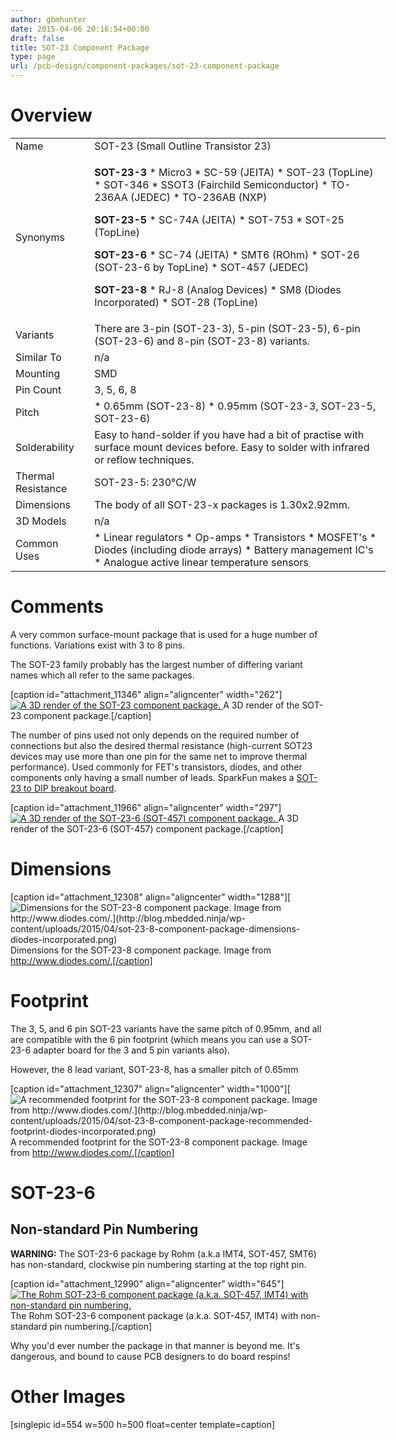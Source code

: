 ```yaml
---
author: gbmhunter
date: 2015-04-06 20:16:54+00:00
draft: false
title: SOT-23 Component Package
type: page
url: /pcb-design/component-packages/sot-23-component-package
---
```


# Overview

<table style="width: 600px;" ><tbody ><tr >
<td >Name
</td>
<td >SOT-23 (Small Outline Transistor 23)
</td></tr><tr >
<td >Synonyms
</td>
<td >

**SOT-23-3**  * Micro3  * SC-59 (JEITA)  * SOT-23 (TopLine)  * SOT-346  * SSOT3 (Fairchild Semiconductor)  * TO-236AA (JEDEC)  * TO-236AB (NXP)

**SOT-23-5**  * SC-74A (JEITA)  * SOT-753  * SOT-25 (TopLine)

**SOT-23-6**  * SC-74 (JEITA)  * SMT6 (ROhm)  * SOT-26 (SOT-23-6 by TopLine)  * SOT-457 (JEDEC)

**SOT-23-8**  * RJ-8 (Analog Devices)  * SM8 (Diodes Incorporated)  * SOT-28 (TopLine)
</td></tr><tr >
<td >Variants
</td>
<td >There are 3-pin (SOT-23-3), 5-pin (SOT-23-5), 6-pin (SOT-23-6) and 8-pin (SOT-23-8) variants.
</td></tr><tr >
<td >Similar To
</td>
<td >n/a
</td></tr><tr >
<td >Mounting
</td>
<td >SMD
</td></tr><tr >
<td >Pin Count
</td>
<td >3, 5, 6, 8
</td></tr><tr >
<td >Pitch
</td>
<td >  * 0.65mm (SOT-23-8)  * 0.95mm (SOT-23-3, SOT-23-5, SOT-23-6)
</td></tr><tr >
<td >Solderability
</td>
<td >Easy to hand-solder if you have had a bit of practise with surface mount devices before. Easy to solder with infrared or reflow techniques.
</td></tr><tr >
<td >Thermal Resistance
</td>
<td >SOT-23-5: 230°C/W
</td></tr><tr >
<td >Dimensions
</td>
<td >The body of all SOT-23-x packages is 1.30x2.92mm.
</td></tr><tr >
<td >3D Models
</td>
<td >n/a
</td></tr><tr >
<td >Common Uses
</td>
<td >  * Linear regulators  * Op-amps  * Transistors  * MOSFET's  * Diodes (including diode arrays)  * Battery management IC's  * Analogue active linear temperature sensors
</td></tr></tbody></table>

# Comments

A very common surface-mount package that is used for a huge number of functions. Variations exist with 3 to 8 pins.

The SOT-23 family probably has the largest number of differing variant names which all refer to the same packages.

[caption id="attachment_11346" align="aligncenter" width="262"][![A 3D render of the SOT-23 component package.](http://blog.mbedded.ninja/wp-content/uploads/2015/04/sot-23-component-package-photo.jpg)
](http://blog.mbedded.ninja/wp-content/uploads/2015/04/sot-23-component-package-photo.jpg) A 3D render of the SOT-23 component package.[/caption]

The number of pins used not only depends on the required number of connections but also the desired thermal resistance (high-current SOT23 devices may use more than one pin for the same net to improve thermal performance). Used commonly for FET's transistors, diodes, and other components only having a small number of leads. SparkFun makes a [SOT-23 to DIP breakout board](http://www.sparkfun.com/products/717).

[caption id="attachment_11966" align="aligncenter" width="297"][![A 3D render of the SOT-23-6 (SOT-457) component package.](http://blog.mbedded.ninja/wp-content/uploads/2015/04/component-package-sot-23-6-sc-74a-sot-457-3d-render.jpg)
](http://blog.mbedded.ninja/wp-content/uploads/2015/04/component-package-sot-23-6-sc-74a-sot-457-3d-render.jpg) A 3D render of the SOT-23-6 (SOT-457) component package.[/caption]

# Dimensions

[caption id="attachment_12308" align="aligncenter" width="1288"][![Dimensions for the SOT-23-8 component package. Image from http://www.diodes.com/.](http://blog.mbedded.ninja/wp-content/uploads/2015/04/sot-23-8-component-package-dimensions-diodes-incorporated.png)
](http://blog.mbedded.ninja/wp-content/uploads/2015/04/sot-23-8-component-package-dimensions-diodes-incorporated.png) Dimensions for the SOT-23-8 component package. Image from http://www.diodes.com/.[/caption]

# Footprint

The 3, 5, and 6 pin SOT-23 variants have the same pitch of 0.95mm, and all are compatible with the 6 pin footprint (which means you can use a SOT-23-6 adapter board for the 3 and 5 pin variants also).

However, the 8 lead variant, SOT-23-8, has a smaller pitch of 0.65mm

[caption id="attachment_12307" align="aligncenter" width="1000"][![A recommended footprint for the SOT-23-8 component package. Image from http://www.diodes.com/.](http://blog.mbedded.ninja/wp-content/uploads/2015/04/sot-23-8-component-package-recommended-footprint-diodes-incorporated.png)
](http://blog.mbedded.ninja/wp-content/uploads/2015/04/sot-23-8-component-package-recommended-footprint-diodes-incorporated.png) A recommended footprint for the SOT-23-8 component package. Image from http://www.diodes.com/.[/caption]

# SOT-23-6

## Non-standard Pin Numbering

**WARNING:** The SOT-23-6 package by Rohm (a.k.a IMT4, SOT-457, SMT6) has non-standard, clockwise pin numbering starting at the top right pin.

[caption id="attachment_12990" align="aligncenter" width="645"][![The Rohm SOT-23-6 component package (a.k.a. SOT-457, IMT4) with non-standard pin numbering.](http://blog.mbedded.ninja/wp-content/uploads/2015/04/rohm-sot-457-imt4-sot-23-6-component-package-non-standard-clockwise-pin-numbering-annotated.png)
](http://blog.mbedded.ninja/wp-content/uploads/2015/04/rohm-sot-457-imt4-sot-23-6-component-package-non-standard-clockwise-pin-numbering-annotated.png) The Rohm SOT-23-6 component package (a.k.a. SOT-457, IMT4) with non-standard pin numbering.[/caption]

Why you'd ever number the package in that manner is beyond me. It's dangerous, and bound to cause PCB designers to do board respins!

# Other Images

[singlepic id=554 w=500 h=500 float=center template=caption]
